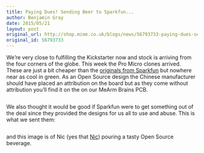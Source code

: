 ```yaml
---
title: Paying Dues! Sending Beer to Sparkfun...
author: Benjamin Gray
date: 2015/05/21
layout: post
original_url: http://shop.mime.co.uk/blogs/news/56793733-paying-dues-sending-beer-to-sparkfun
original_id: 56793733
---
```


We’re very close to fulfilling the Kickstarter now and stock is arriving from the four corners of the globe. This week the Pro Micro clones arrived. These are just a bit cheaper than the [originals from Sparkfun](https://www.sparkfun.com/products/12587) but nowhere near as cool in green. As an Open Source design the Chinese manufacturer should have placed an attribution on the board but as they come without attribution you’ll find it on the on our MeArm Brains PCB.

<figure><img class="fit" src="https://ksr-ugc.imgix.net/assets/003/832/848/47722fbeda3dd33c75cdca203487bef3_original.jpg?v=1432199047&amp;w=700&amp;h=&amp;fit=max&amp;auto=format&amp;q=92&amp;s=187a1fc4844d297f48481eb294d27668" alt=""></figure>

We also thought it would be good if Sparkfun were to get something out of the deal since they provided the designs for us all to use and abuse. This is what we sent them:

<figure><img class="fit" src="https://ksr-ugc.imgix.net/assets/003/830/256/756d2f9ae25665f760e2250ed7c6dd0b_original.png?v=1432155615&amp;w=700&amp;h=&amp;fit=max&amp;auto=format&amp;lossless=true&amp;s=afe917fa0d320faec99f442d57d153eb" alt=""></figure>

and this image is of Nic (yes that [Nic](https://www.youtube.com/watch?v=p3g3sTh30VI)) pouring a tasty Open Source beverage.

<figure><img class="fit" src="https://ksr-ugc.imgix.net/assets/003/830/269/73bdcfab6b2f409b050272982692fdbd_original.jpg?v=1432155777&amp;w=700&amp;h=&amp;fit=max&amp;auto=format&amp;q=92&amp;s=c3e773e4006f736d0618792c8f78ddba" alt=""></figure>


